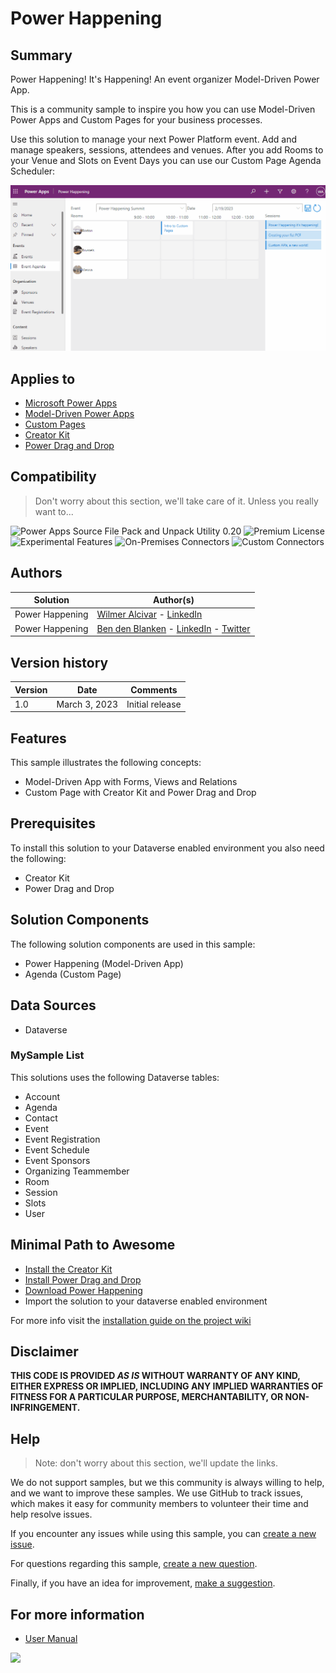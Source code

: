 # Power Happening

## Summary

Power Happening! It's Happening! An event organizer Model-Driven Power App.

This is a community sample to inspire you how you can use Model-Driven Power Apps and Custom Pages for your business processes.

Use this solution to manage your next Power Platform event. Add and manage speakers, sessions, attendees and venues.
After you add Rooms to your Venue and Slots on Event Days you can use our Custom Page Agenda Scheduler:

![gif](assets/AgendaSchedulerDemo.gif)

## Applies to

* [Microsoft Power Apps](https://learn.microsoft.com/en-us/power-apps/)
* [Model-Driven Power Apps](https://learn.microsoft.com/en-us/power-apps/maker/model-driven-apps/)
* [Custom Pages](https://learn.microsoft.com/en-us/power-apps/maker/model-driven-apps/model-app-page-overview)
* [Creator Kit](https://learn.microsoft.com/en-us/power-platform/guidance/creator-kit/overview)
* [Power Drag and Drop](https://github.com/scottdurow/power-drag-drop)


## Compatibility

> Don't worry about this section, we'll take care of it. Unless you really want to...

![Power Apps Source File Pack and Unpack Utility 0.20](https://img.shields.io/badge/Packing%20Tool-0.20-green.svg)
![Premium License](https://img.shields.io/badge/Premium%20License-Required-red.svg "Premium Power Apps license required")
![Experimental Features](https://img.shields.io/badge/Experimental%20Features-No-green.svg "Does not rely on experimental features")
![On-Premises Connectors](https://img.shields.io/badge/On--Premises%20Connectors-No-green.svg "Does not use on-premises connectors")
![Custom Connectors](https://img.shields.io/badge/Custom%20Connectors-Not%20Required-green.svg "Does not use custom connectors")

## Authors

Solution|Author(s)
--------|---------
Power Happening | [Wilmer Alcivar](https://github.com/walcivar) - [LinkedIn](https://www.linkedin.com/in/wilmeralcivar/)
Power Happening | [Ben den Blanken](https://github.com/BendenBlanken) - [LinkedIn](https://www.linkedin.com/in/bendenblanken/) - [Twitter](https://twitter.com/BenDenBlanken)

## Version history

Version|Date|Comments
-------|----|--------
1.0|March 3, 2023|Initial release

## Features

This sample illustrates the following concepts:

* Model-Driven App with Forms, Views and Relations
* Custom Page with Creator Kit and Power Drag and Drop

## Prerequisites

To install this solution to your Dataverse enabled environment you also need the following:
* Creator Kit
* Power Drag and Drop

## Solution Components
The following solution components are used in this sample:

* Power Happening (Model-Driven App)
* Agenda (Custom Page)

## Data Sources

* Dataverse

### MySample List

This solutions uses the following Dataverse tables:

* Account
* Agenda
* Contact
* Event
* Event Registration
* Event Schedule
* Event Sponsors
* Organizing Teammember
* Room
* Session
* Slots
* User

## Minimal Path to Awesome

* [Install the Creator Kit](https://learn.microsoft.com/en-us/power-platform/guidance/creator-kit/overview)
* [Install Power Drag and Drop](https://github.com/scottdurow/power-drag-drop)
* [Download Power Happening](./solution/PowerHappeningBase.zip)
* Import the solution to your dataverse enabled environment

For more info visit the [installation guide on the project wiki](https://github.com/BendenBlanken/PowerHappening/wiki/1.-Installation-Manual)

## Disclaimer

**THIS CODE IS PROVIDED *AS IS* WITHOUT WARRANTY OF ANY KIND, EITHER EXPRESS OR IMPLIED, INCLUDING ANY IMPLIED WARRANTIES OF FITNESS FOR A PARTICULAR PURPOSE, MERCHANTABILITY, OR NON-INFRINGEMENT.**

## Help

> Note: don't worry about this section, we'll update the links.

We do not support samples, but we this community is always willing to help, and we want to improve these samples. We use GitHub to track issues, which makes it easy for  community members to volunteer their time and help resolve issues.

If you encounter any issues while using this sample, you can [create a new issue](https://github.com/pnp/powerapps-samples/issues/new?assignees=&labels=Needs%3A+Triage+%3Amag%3A%2Ctype%3Abug-suspected&template=bug-report.yml&sample=PowerHappening&authors=@walcivar%20@BendenBlanken&title=PowerHappening%20-%20).

For questions regarding this sample, [create a new question](https://github.com/pnp/powerapps-samples/issues/new?assignees=&labels=Needs%3A+Triage+%3Amag%3A%2Ctype%3Abug-suspected&template=question.yml&sample=PowerHappening&authors=@walcivar%20@BendenBlanken&title=PowerHappening%20-%20).

Finally, if you have an idea for improvement, [make a suggestion](https://github.com/pnp/powerapps-samples/issues/new?assignees=&labels=Needs%3A+Triage+%3Amag%3A%2Ctype%3Abug-suspected&template=suggestion.yml&sample=PowerHappening&authors=@walcivar%20@BendenBlanken&title=PowerHappening%20-%20).

## For more information

- [User Manual](https://github.com/BendenBlanken/PowerHappening/wiki/2.-User-manual)

<img src="https://telemetry.sharepointpnp.com/powerapps-samples/samples/readme-template" />

